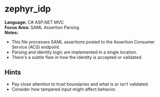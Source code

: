 # zephyr_idp

**Language:** C# ASP.NET MVC  
**Focus Area:** SAML Assertion Parsing  
**Notes:**  
- This file processes SAML assertions posted to the Assertion Consumer Service (ACS) endpoint.  
- Parsing and identity logic are implemented in a single location.  
- There's a subtle flaw in how the identity is accepted or validated.

## Hints
- Pay close attention to trust boundaries and what is or isn’t validated.
- Consider how tampered input might affect behavior.
